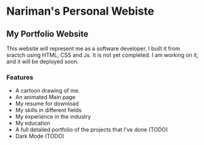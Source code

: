 # Nariman's Personal Webiste


## My Portfolio Website

This website will represent me as a software developer. I built it from sractch using HTML, CSS and Js.
It is not yet completed.
I am working on it, and it will be deployed soon.

### Features
- A cartoon drawing of me.
- An animated Main page
- My resume for download
- My skills in different fields
- My experience in the industry
- My education
- A full detailed portfolio of the projects that I've done (TODO)
- Dark Mode (TODO)
